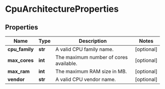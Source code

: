 # CpuArchitectureProperties

## Properties
| Name | Type | Description | Notes |
| ------------ | ------------- | ------------- | ------------- |
| **cpu_family** | **str** | A valid CPU family name. | [optional]  |
| **max_cores** | **int** | The maximum number of cores available. | [optional]  |
| **max_ram** | **int** | The maximum RAM size in MB. | [optional]  |
| **vendor** | **str** | A valid CPU vendor name. | [optional]  |



